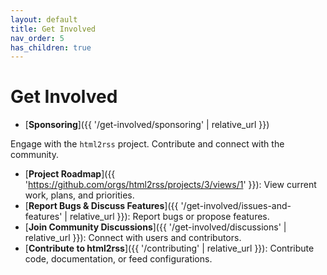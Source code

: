 ```yaml
---
layout: default
title: Get Involved
nav_order: 5
has_children: true
---
```


# Get Involved

- [**Sponsoring**]({{ '/get-involved/sponsoring' | relative_url }})

Engage with the `html2rss` project. Contribute and connect with the community.

- [**Project Roadmap**]({{ 'https://github.com/orgs/html2rss/projects/3/views/1' }}): View current work, plans, and priorities.
- [**Report Bugs & Discuss Features**]({{ '/get-involved/issues-and-features' | relative_url }}): Report bugs or propose features.
- [**Join Community Discussions**]({{ '/get-involved/discussions' | relative_url }}): Connect with users and contributors.
- [**Contribute to html2rss**]({{ '/contributing' | relative_url }}): Contribute code, documentation, or feed configurations.
